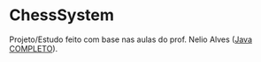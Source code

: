 # ChessSystem
Projeto/Estudo feito com base nas aulas do prof. Nelio Alves ([Java COMPLETO]).

[Java COMPLETO]: <https://www.udemy.com/course/java-curso-completo/>
